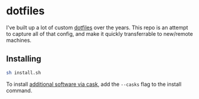 # dotfiles

I've built up a lot of custom [dotfiles](https://missing.csail.mit.edu/2019/dotfiles/) over the years. This repo is an attempt to capture all of that config, and make it quickly transferrable to new/remote machines.

## Installing

```sh
sh install.sh
```

To install [additional software via cask](./files/Brewfile.casks), add the `--casks` flag to the install command.
